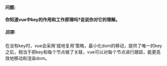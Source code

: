 #### 问题:

#### 你知道vue中key的作用和工作原理吗?说说你对它的理解。



##### 回答:

在没有key时，vue会采用'就地复用'策略，最小化dom的移动，提供了唯一的key之后，相当于把key和每个节点做了关联，vue可以对每个节点进行跟踪，能更高效地移动和渲染dom。
